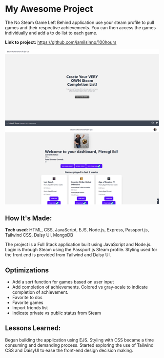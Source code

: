 # My Awesome Project
The No Steam Game Left Behind application use your steam profile to pull games and their respective achievements. You can then access the games individually and add a to do list to each game.

**Link to project:** https://github.com/jamilsinno/100hours

![Login page](/public/images/Login.png)
![Dashboard Page](/public/images/Dashboard.png)

## How It's Made:

**Tech used:** HTML, CSS, JavaScript, EJS, Node.js, Express, Passport.js, Tailwind CSS, Daisy UI, MongoDB

The project is a Full Stack application built using JavaScript and Node.js. Login is through Steam using the Passport.js Steam profile. Styling used for the front end is provided from Tailwind and Daisy UI. 

## Optimizations
 - Add a sort function for games based on user input
 - Add completion of achievements. Colored vs gray-scale to indicate completion of achievement.
 - Favorite to dos
 - Favorite games
 - Import friends list
 - Indicate private vs public status from Steam 

## Lessons Learned:

Began building the application using EJS. Styling with CSS became a time consuming and demanding process. Started exploring the use of Tailwind CSS and DaisyUI to ease the front-end design decision making.